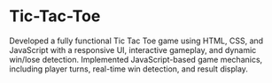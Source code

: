 # Tic-Tac-Toe
Developed a fully functional Tic Tac Toe game using HTML, CSS, and JavaScript with a responsive UI, interactive gameplay, and dynamic win/lose detection.  Implemented JavaScript-based game mechanics, including player turns, real-time win detection, and result display.
